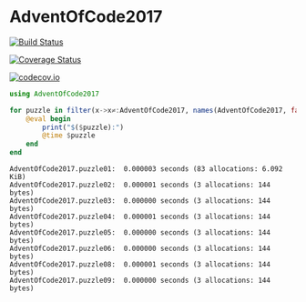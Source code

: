 # AdventOfCode2017

[![Build Status](https://travis-ci.org/ellisvalentiner/AdventOfCode2017.jl.svg?branch=master)](https://travis-ci.org/ellisvalentiner/AdventOfCode2017.jl)

[![Coverage Status](https://coveralls.io/repos/ellisvalentiner/AdventOfCode2017.jl/badge.svg?branch=master&service=github)](https://coveralls.io/github/ellisvalentiner/AdventOfCode2017.jl?branch=master)

[![codecov.io](http://codecov.io/github/ellisvalentiner/AdventOfCode2017.jl/coverage.svg?branch=master)](http://codecov.io/github/ellisvalentiner/AdventOfCode2017.jl?branch=master)


````julia
using AdventOfCode2017

for puzzle in filter(x->x≠:AdventOfCode2017, names(AdventOfCode2017, false))
    @eval begin
        print("$($puzzle):")
        @time $puzzle
    end
end
````


````
AdventOfCode2017.puzzle01:  0.000003 seconds (83 allocations: 6.092 KiB)
AdventOfCode2017.puzzle02:  0.000001 seconds (3 allocations: 144 bytes)
AdventOfCode2017.puzzle03:  0.000000 seconds (3 allocations: 144 bytes)
AdventOfCode2017.puzzle04:  0.000001 seconds (3 allocations: 144 bytes)
AdventOfCode2017.puzzle05:  0.000000 seconds (3 allocations: 144 bytes)
AdventOfCode2017.puzzle06:  0.000000 seconds (3 allocations: 144 bytes)
AdventOfCode2017.puzzle08:  0.000001 seconds (3 allocations: 144 bytes)
AdventOfCode2017.puzzle09:  0.000000 seconds (3 allocations: 144 bytes)
````


